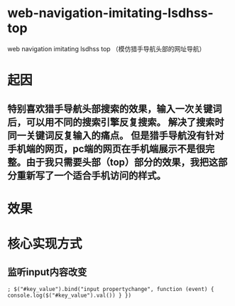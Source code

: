 # web-navigation-imitating-lsdhss-top
web navigation imitating lsdhss top （模仿猎手导航头部的网址导航）

# 起因

特别喜欢猎手导航头部搜索的效果，输入一次关键词后，可以用不同的搜索引擎反复搜索。
解决了搜索时同一关键词反复输入的痛点。
但是猎手导航没有针对手机端的网页，pc端的网页在手机端展示不是很完整。由于我只需要头部（top）部分的效果，我把这部分重新写了一个适合手机访问的样式。
-------------------------------------------------

# 效果


# 核心实现方式
监听input内容改变
----
`
; $("#key_value").bind("input propertychange", function (event) {
                 console.log($("#key_value").val())
                }
            })
`


